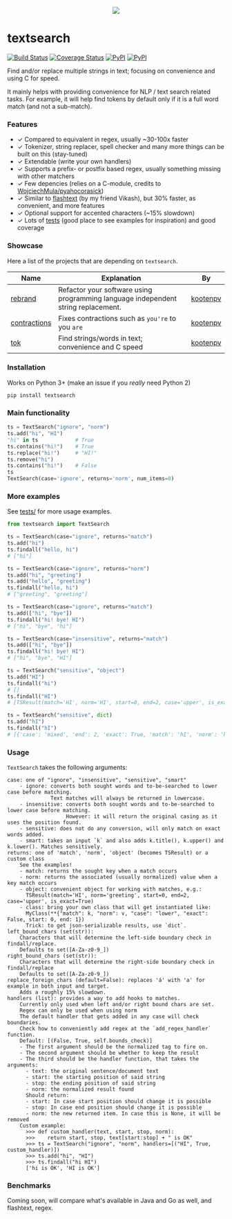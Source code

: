<p align="center">
  <img src="./resources/tslogo.png"/>
</p>

# textsearch

[![Build Status](https://travis-ci.org/kootenpv/textsearch.svg?branch=master)](https://travis-ci.org/kootenpv/textsearch)
[![Coverage Status](https://coveralls.io/repos/github/kootenpv/textsearch/badge.svg?branch=master)](https://coveralls.io/github/kootenpv/textsearch?branch=master)
[![PyPI](https://img.shields.io/pypi/v/textsearch.svg?style=flat-square)](https://pypi.python.org/pypi/textsearch/)
[![PyPI](https://img.shields.io/pypi/pyversions/textsearch.svg?style=flat-square)](https://pypi.python.org/pypi/textsearch/)

Find and/or replace multiple strings in text; focusing on convenience and using C for speed.

It mainly helps with providing convenience for NLP / text search related tasks.
For example, it will help find tokens by default only if it is a full word match (and not a sub-match).

### Features

- ✓ Compared to equivalent in regex, usually ~30-100x faster
- ✓ Tokenizer, string replacer, spell checker and many more things can be built on this (stay-tuned)
- ✓ Extendable (write your own handlers)
- ✓ Supports a prefix- or postfix based regex, usually something missing with other matchers
- ✓ Few depencies (relies on a C-module, credits to [WojciechMula/pyahocorasick](WojciechMula/pyahocorasick))
- ✓ Similar to [flashtext](https://github.com/vi3k6i5/flashtext) (by my friend Vikash), but 30% faster, as convenient, and more features
- ✓ Optional support for accented characters (~15% slowdown)
- ✓ Lots of [tests](test/all_test.py) (good place to see examples for inspiration) and good coverage

### Showcase

Here a list of the projects that are depending on `textsearch`.

|Name|Explanation|By|
|---------------------------------|--------------------------|--------------------|
| [rebrand](https://github.com/kootenpv/rebrand) |  Refactor your software using programming language independent string replacement. |  [kootenpv](https://github.com/kootenpv) |
| [contractions](https://github.com/kootenpv/contractions) |  Fixes contractions such as `you're` to you `are` |  [kootenpv](https://github.com/kootenpv) |
| [tok](https://github.com/kootenpv/tok) |  Find strings/words in text; convenience and C speed |  [kootenpv](https://github.com/kootenpv) |


### Installation

Works on Python 3+ (make an issue if you *really* need Python 2)

    pip install textsearch

### Main functionality

```python
ts = TextSearch("ignore", "norm")
ts.add("hi", "HI")
"hi" in ts            # True
ts.contains("hi!")    # True
ts.replace("hi!")     # "HI!"
ts.remove("hi")
ts.contains("hi!")    # False
ts
TextSearch(case='ignore', returns='norm', num_items=0)
```

### More examples

See [tests/](tests/all_test.py) for more usage examples.

```python
from textsearch import TextSearch

ts = TextSearch(case="ignore", returns="match")
ts.add("hi")
ts.findall("hello, hi")
# ["hi"]

ts = TextSearch(case="ignore", returns="norm")
ts.add("hi", "greeting")
ts.add("hello", "greeting")
ts.findall("hello, hi")
# ["greeting", "greeting"]

ts = TextSearch(case="ignore", returns="match")
ts.add(["hi", "bye"])
ts.findall("hi! bye! HI")
# ["hi", "bye", "hi"]

ts = TextSearch(case="insensitive", returns="match")
ts.add(["hi", "bye"])
ts.findall("hi! bye! HI")
# ["hi", "bye", "HI"]

ts = TextSearch("sensitive", "object")
ts.add("HI")
ts.findall("hi")
# []
ts.findall("HI")
# [TSResult(match='HI', norm='HI', start=0, end=2, case='upper', is_exact=True)]

ts = TextSearch("sensitive", dict)
ts.add("hI")
ts.findall("hI")
# [{'case': 'mixed', 'end': 2, 'exact': True, 'match': 'hI', 'norm': 'hI', 'start': 0}]
```

### Usage

`TextSearch` takes the following arguments:

    case: one of "ignore", "insensitive", "sensitive", "smart"
        - ignore: converts both sought words and to-be-searched to lower case before matching.
                  Text matches will always be returned in lowercase.
        - insensitive: converts both sought words and to-be-searched to lower case before matching.
                       However: it will return the original casing as it uses the position found.
        - sensitive: does not do any conversion, will only match on exact words added.
        - smart: takes an input `k` and also adds k.title(), k.upper() and k.lower(). Matches sensitively.
    returns: one of 'match', 'norm', 'object' (becomes TSResult) or a custom class
        See the examples!
        - match: returns the sought key when a match occurs
        - norm: returns the associated (usually normalized) value when a key match occurs
        - object: convenient object for working with matches, e.g.:
          TSResult(match='HI', norm='greeting', start=0, end=2, case='upper', is_exact=True)
        - class: bring your own class that will get instantiated like:
          MyClass(**{"match": k, "norm": v, "case": "lower", "exact": False, start: 0, end: 1})
          Trick: to get json-serializable results, use `dict`.
    left_bound_chars (set(str)):
        Characters that will determine the left-side boundary check in findall/replace.
        Defaults to set([A-Za-z0-9_])
    right_bound_chars (set(str)):
        Characters that will determine the right-side boundary check in findall/replace
        Defaults to set([A-Za-z0-9_])
    replace_foreign_chars (default=False): replaces 'á' with 'a' for example in both input and target.
        Adds a roughly 15% slowdown.
    handlers (list): provides a way to add hooks to matches.
        Currently only used when left and/or right bound chars are set.
        Regex can only be used when using norm
        The default handler that gets added in any case will check boundaries.
        Check how to conveniently add regex at the `add_regex_handler` function.
        Default: [(False, True, self.bounds_check)]
        - The first argument should be the normalized tag to fire on.
        - The second argument should be whether to keep the result
        - The third should be the handler function, that takes the arguments:
          - text: the original sentence/document text
          - start: the starting position of said string
          - stop: the ending position of said string
          - norm: the normalized result found
          Should return:
          - start: In case start position should change it is possible
          - stop: In case end position should change it is possible
          - norm: the new returned item. In case this is None, it will be removed
        Custom example:
          >>> def custom_handler(text, start, stop, norm):
          >>>    return start, stop, text[start:stop] + " is OK"
          >>> ts = TextSearch("ignore", "norm", handlers=[("HI", True, custom_handler)])
          >>> ts.add("hi", "HI")
          >>> ts.findall("hi HI")
          ['hi is OK', 'HI is OK']

### Benchmarks

Coming soon, will compare what's available in Java and Go as well, and flashtext, regex.
